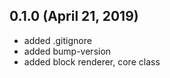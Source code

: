 ## 0.1.0 (April 21, 2019)
  - added .gitignore
  - added bump-version
  - added block renderer, core class

